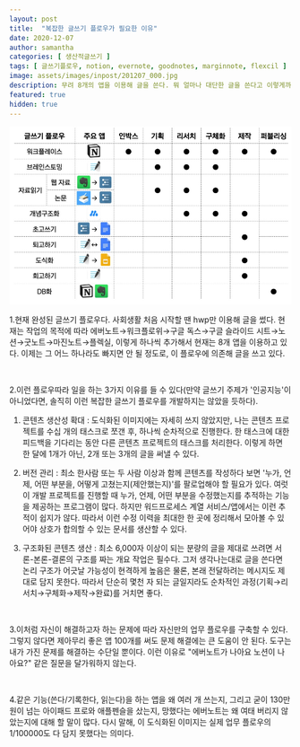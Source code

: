 ```yaml
---
layout: post
title:  "복잡한 글쓰기 플로우가 필요한 이유"
date: 2020-12-07
author: samantha
categories: [ 생산적글쓰기 ]
tags: [ 글쓰기플로우, notion, evernote, goodnotes, marginnote, flexcil ]
image: assets/images/inpost/201207_000.jpg
description: 무려 8개의 앱을 이용해 글을 쓴다. 뭐 얼마나 대단한 글을 쓴다고 이렇게까지 자신만의 플로우를 고집하는 걸까? 글쎄, 인공지능 기업에서 일하면 이렇게 변한다!
featured: true
hidden: true
---
```


![001](https://github.com/samantha-writer/blog/blob/master/assets/images/inpost/201207_001.jpg?raw=true)

1.현재 완성된 글쓰기 플로우다. 사회생활 처음 시작할 땐 hwp만 이용해 글을 썼다. 현재는  작업의 목적에 따라 에버노트→워크플로위→구글 독스→구글 슬라이드 시트→노션→굿노트→마진노트→플렉실, 이렇게 하나씩 추가해서 현재는 8개 앱을 이용하고 있다. 이제는 그 어느 하나라도 빠지면 안 될 정도로, 이 플로우에 의존해 글을 쓰고 있다.

<br/>

2.이런 플로우따라 일을 하는 3가지 이유를 들 수 있다(만약 글쓰기 주제가 '인공지능'이 아니었다면, 솔직히 이런 복잡한 글쓰기 플로우를 개발하지는 않았을 듯하다).

1) 콘텐츠 생산성 확대 : 도식화된 이미지에는 자세히 쓰지 않았지만, 나는 콘텐츠 프로젝트를 수십 개의 태스크로 쪼갠 후, 하나씩 순차적으로 진행한다. 한 태스크에 대한 피드백을 기다리는 동안 다른 콘텐츠 프로젝트의 태스크를 처리한다. 이렇게 하면 한 달에 1개가 아닌, 2개 또는 3개의 글을 써낼 수 있다.

2) 버전 관리 : 최소 한사람 또는 두 사람 이상과 함께 콘텐츠를 작성하다 보면 '누가, 언제, 어떤 부분을, 어떻게 고쳤는지(제안했는지)'를 팔로업해야 할 필요가 있다. 여럿이 개발 프로젝트를 진행할 때 누가, 언제, 어떤 부분을 수정했는지를 추적하는 기능을 제공하는 프로그램이 많다. 하지만 워드프로세스 계열 서비스/앱에서는 이런 추적이 쉽지가 않다. 따라서 이런 수정 이력을 최대한 한 곳에 정리해서 모아볼 수 있어야 상호가 합의할 수 있는 문서를 생산할 수 있다.

3) 구조화된 콘텐츠 생산 : 최소 6,000자 이상이 되는 분량의 글을 제대로 쓰려면 서론-본론-결론의 구조를 짜는 개요 작업은 필수다. 그저 생각나는대로 글을 쓴다면 논리 구조가 어긋날 가능성이 현격하게 높음은 물론, 본래 전달하려는 메시지도 제대로 담지 못한다. 따라서 단순히 몇천 자 되는 글일지라도 순차적인 과정(기획→리서치→구체화→제작→완료)를 거치면 좋다.

<br/>

3.이처럼 자신이 해결하고자 하는 문제에 따라 자신만의 업무 플로우를 구축할 수 있다. 그렇지 않다면 제아무리 좋은 앱 100개를 써도 문제 해결에는 큰 도움이 안 된다. 도구는 내가 가진 문제를 해결하는 수단일 뿐이다. 이런 이유로 "에버노트가 나아요 노션이 나아요?" 같은 질문을 달가워하지 않는다.

<br/>

4.같은 기능(쓴다/기록한다, 읽는다)을 하는 앱을 왜 여러 개 쓰는지, 그리고 굳이 130만 원이 넘는 아이패드 프로와 애플펜슬을 샀는지, 망했다는 에버노트는 왜 여태 버리지 않았는지에 대해 할 말이 많다. 다시 말해, 이 도식화된 이미지는 실제 업무 플로우의 1/100000도 다 담지 못했다는 의미다.

<br/>
